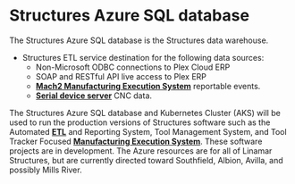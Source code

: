 # Structures Azure SQL database

The Structures Azure SQL database is the Structures data warehouse.

- Structures ETL service destination for the following data sources:
  - Non-Microsoft ODBC connections to Plex Cloud ERP
  - SOAP and RESTful API live access to Plex ERP
  - **[Mach2 Manufacturing Execution System](https://www.ibm.com/think/topics/mes-system)** reportable events.
  - **[Serial device server](https://www.moxa.com/en/products/industrial-edge-connectivity/serial-device-servers)** CNC data.

The Structures Azure SQL database and Kubernetes Cluster (AKS) will be used to run the production versions of Structures software such as the Automated **[ETL](https://learn.microsoft.com/en-us/azure/architecture/data-guide/relational-data/etl)** and Reporting System, Tool Management System, and Tool Tracker Focused **[Manufacturing Execution System](https://www.ibm.com/think/topics/mes-system)**. These software projects are in development. The Azure resources are for all of Linamar Structures, but are currently directed toward Southfield, Albion, Avilla, and possibly Mills River.
